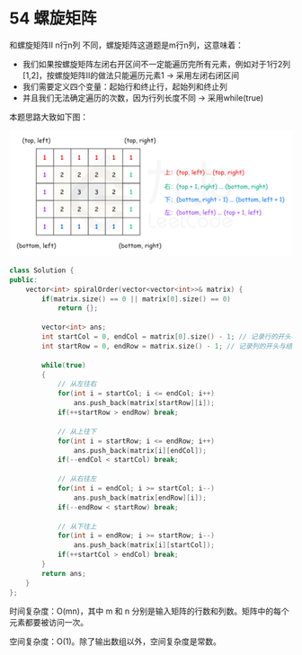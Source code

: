 # 54 螺旋矩阵

和螺旋矩阵II n行n列 不同，螺旋矩阵这道题是m行n列，这意味着：

- 我们如果按螺旋矩阵左闭右开区间不一定能遍历完所有元素，例如对于1行2列[1,2]，按螺旋矩阵II的做法只能遍历元素1 -> 采用左闭右闭区间
- 我们需要定义四个变量：起始行和终止行，起始列和终止列
- 并且我们无法确定遍历的次数，因为行列长度不同 -> 采用while(true)

本题思路大致如下图：

![fig1](leetcode.assets/54_fig1.png)

```C++
class Solution {
public:
    vector<int> spiralOrder(vector<vector<int>>& matrix) {
        if(matrix.size() == 0 || matrix[0].size() == 0)
            return {};

        vector<int> ans;
        int startCol = 0, endCol = matrix[0].size() - 1; // 记录行的开头与结尾
        int startRow = 0, endRow = matrix.size() - 1; // 记录列的开头与结尾

        while(true)
        {
            // 从左往右
            for(int i = startCol; i <= endCol; i++)
                ans.push_back(matrix[startRow][i]);
            if(++startRow > endRow) break;

            // 从上往下
            for(int i = startRow; i <= endRow; i++)
                ans.push_back(matrix[i][endCol]);
            if(--endCol < startCol) break;

            // 从右往左
            for(int i = endCol; i >= startCol; i--)
                ans.push_back(matrix[endRow][i]);
            if(--endRow < startRow) break;

            // 从下往上
            for(int i = endRow; i >= startRow; i--)
                ans.push_back(matrix[i][startCol]);
            if(++startCol > endCol) break;
        }
        return ans;
    }
};
```

时间复杂度：O(mn)，其中 m 和 n 分别是输入矩阵的行数和列数。矩阵中的每个元素都要被访问一次。

空间复杂度：O(1)。除了输出数组以外，空间复杂度是常数。


